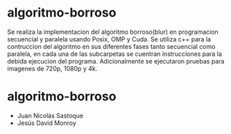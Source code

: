 # algoritmo-borroso
Se realiza la implementacion del algoritmo borroso(blur) en programacion secuencial y paralela usando Posix, OMP y Cuda.
Se utiliza c++ para la contruccion del algoritmo en sus diferentes fases tanto secuencial como paralela, en cada una de las subcarpetas se cuentran instrucciones para la debida ejecucion del programa. Adicionalmente se ejecutaron pruebas para imagenes de 720p, 1080p y 4k.


# algoritmo-borroso
* Juan Nicolás Sastoque
* Jesús David Monroy
